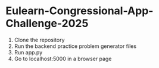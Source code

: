 # Eulearn-Congressional-App-Challenge-2025


1. Clone the repository
2. Run the backend practice problem generator files
3. Run app.py
4. Go to localhost:5000 in a browser page
